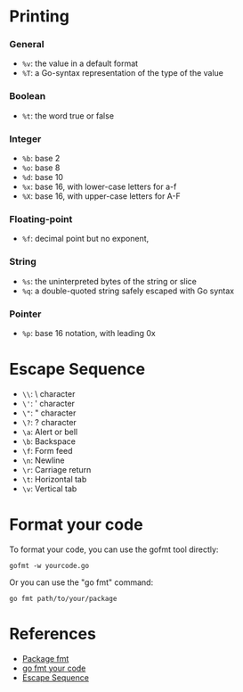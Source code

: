 # Printing

### General
- `%v`:	the value in a default format
- `%T`:	a Go-syntax representation of the type of the value

### Boolean
- `%t`:	the word true or false

### Integer
- `%b`:	base 2
- `%o`:	base 8
- `%d`:	base 10
- `%x`:	base 16, with lower-case letters for a-f
- `%X`:	base 16, with upper-case letters for A-F

### Floating-point
- `%f`:	decimal point but no exponent,

### String
- `%s`: the uninterpreted bytes of the string or slice
- `%q`:	a double-quoted string safely escaped with Go syntax

### Pointer
- `%p`: base 16 notation, with leading 0x

# Escape Sequence

- `\\`:	\ character
- `\'`:	' character
- `\"`:	" character
- `\?`:	? character
- `\a`:	Alert or bell
- `\b`:	Backspace
- `\f`:	Form feed
- `\n`:	Newline
- `\r`:	Carriage return
- `\t`:	Horizontal tab
- `\v`: Vertical tab

# Format your code
To format your code, you can use the gofmt tool directly:

```
gofmt -w yourcode.go
```

Or you can use the "go fmt" command:

```
go fmt path/to/your/package
```

# References
- [Package fmt](https://golang.org/pkg/fmt/)
- [go fmt your code](https://blog.golang.org/go-fmt-your-code)
- [Escape Sequence](https://www.tutorialspoint.com/go/go_constants.htm)
